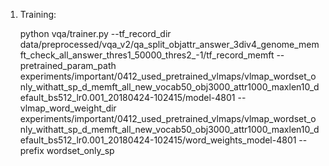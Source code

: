 1. Training:

    python vqa/trainer.py --tf_record_dir data/preprocessed/vqa_v2/qa_split_objattr_answer_3div4_genome_memft_check_all_answer_thres1_50000_thres2_-1/tf_record_memft --pretrained_param_path experiments/important/0412_used_pretrained_vlmaps/vlmap_wordset_only_withatt_sp_d_memft_all_new_vocab50_obj3000_attr1000_maxlen10_default_bs512_lr0.001_20180424-102415/model-4801 --vlmap_word_weight_dir experiments/important/0412_used_pretrained_vlmaps/vlmap_wordset_only_withatt_sp_d_memft_all_new_vocab50_obj3000_attr1000_maxlen10_default_bs512_lr0.001_20180424-102415/word_weights_model-4801 --prefix wordset_only_sp
